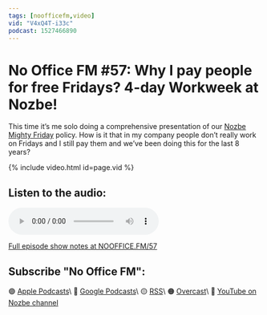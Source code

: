 ```yaml
---
tags: [noofficefm,video]
vid: "V4xQ4T-i33c"
podcast: 1527466890
---
```


# No Office FM #57: Why I pay people for free Fridays? 4-day Workweek at Nozbe!

This time it’s me solo doing a comprehensive presentation of our [Nozbe Mighty Friday](https://nozbe.com/friday/?c=michaelteam) policy. How is it that in my company people don’t really work on Fridays and I still pay them and we’ve been doing this for the last 8 years?

{% include video.html id=page.vid %}

<!--More-->

## Listen to the audio:

<audio controls>
<source src="https://media.transistor.fm/717a465d/a3ce875b.mp3" type="audio/mpeg">
</audio>



[Full episode show notes at NOOFFICE.FM/57](https://nooffice.fm/57)

## Subscribe "No Office FM":

🟣 [Apple Podcasts](https://podcasts.apple.com/podcast/no-office/id1527466890)\\
🔵 [Google Podcasts](https://podcasts.google.com/feed/aHR0cHM6Ly9mZWVkcy50cmFuc2lzdG9yLmZtL25vb2ZmaWNl)\\
🟡 [RSS](https://nozbe.com/nooffice.rss)\\
🟠 [Overcast](https://overcast.fm/itunes1527466890/no-office)\\
🔴 [YouTube on Nozbe channel](https://youtube.com/NozbeCom)

<!--podcast: 1527466890-->

[n]: https://michael.gratis/nozbe
[np]: https://michael.gratis/nozbepersonal